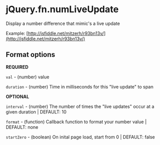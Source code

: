 jQuery.fn.numLiveUpdate
=======================

Display a number difference that mimic's a live update

Example:
[http://jsfiddle.net/mitzerh/r93bn13v/](http://jsfiddle.net/mitzerh/r93bn13v/)

## Format options

**REQUIRED**

`val` - (number) value

`duration` - (number) Time in milliseconds for this "live update" to span

**OPTIONAL**

`interval` - (number) The number of times the "live updates" occur at a given duration | DEFAULT: 10

`format` - (function) Callback function to format your number value | DEFAULT: none

`startZero` - (boolean) On inital page load, start from 0 | DEFAULT: false
